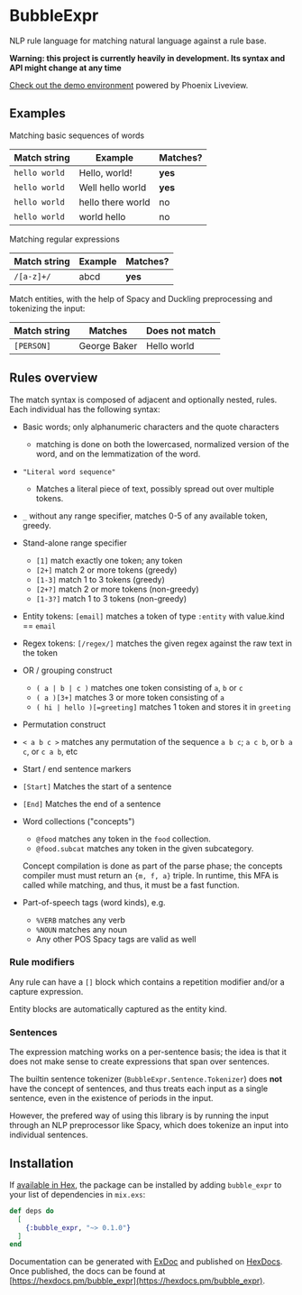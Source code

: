 # BubbleExpr

NLP rule language for matching natural language against a rule base.

**Warning: this project is currently heavily in development. Its syntax and API might change at any time**

[Check out the demo environment](http://expr-ninja.apps.botsqd.com/) powered by Phoenix Liveview.


## Examples

Matching basic sequences of words

| Match string  | Example           | Matches? |
|---------------|-------------------|----------|
| `hello world` | Hello, world!     | **yes**  |
| `hello world` | Well hello world  | **yes**  |
| `hello world` | hello there world | no       |
| `hello world` | world hello       | no       |


Matching regular expressions

| Match string | Example | Matches? |
|--------------|---------|----------|
| `/[a-z]+/`   | abcd    | **yes**  |


Match entities, with the help of Spacy and Duckling preprocessing and
tokenizing the input:

| Match string | Matches      | Does not match |
|--------------|--------------|----------------|
| `[PERSON]`   | George Baker | Hello world    |


## Rules overview

The match syntax is composed of adjacent and optionally nested,
rules. Each individual has the following syntax:

- Basic words; only alphanumeric characters and the quote characters
  - matching is done on both the lowercased, normalized version of the
    word, and on the lemmatization of the word.

- `"Literal word sequence"`
  - Matches a literal piece of text, possibly spread out over multiple tokens.

- `_` without any range specifier, matches 0-5 of any available token, greedy.

- Stand-alone range specifier
  - `[1]` match exactly one token; any token
  - `[2+]` match 2 or more tokens (greedy)
  - `[1-3]` match 1 to 3 tokens (greedy)
  - `[2+?]` match 2 or more tokens (non-greedy)
  - `[1-3?]` match 1 to 3 tokens (non-greedy)

- Entity tokens: `[email]` matches a token of type `:entity` with value.kind == `email`

- Regex tokens: `[/regex/]` matches the given regex against the raw text in the token

- OR / grouping construct
  - `( a | b | c )` matches one token consisting of `a`, `b` or `c`
  - `( a )[3+]` matches 3 or more token consisting of `a`
  - `( hi | hello )[=greeting]` matches 1 token and stores it in `greeting`

- Permutation construct
 - `< a b c >` matches any permutation of the sequence `a b c`; `a c b`, or `b a c`, or `c a b`, etc

- Start / end sentence markers
- `[Start]` Matches the start of a sentence
- `[End]` Matches the end of a sentence

- Word collections ("concepts")
  - `@food` matches any token in the `food` collection.
  - `@food.subcat` matches any token in the given subcategory.

  Concept compilation is done as part of the parse phase; the concepts
  compiler must must return an `{m, f, a}` triple. In runtime, this
  MFA is called while matching, and thus, it must be a fast function.


- Part-of-speech tags (word kinds), e.g.
  - `%VERB` matches any verb
  - `%NOUN` matches any noun
  - Any other POS Spacy tags are valid as well


### Rule modifiers

Any rule can have a `[]` block which contains a repetition modifier
and/or a capture expression.

Entity blocks are automatically captured as the entity kind.

### Sentences

The expression matching works on a per-sentence basis; the idea is
that it does not make sense to create expressions that span over
sentences.

The builtin sentence tokenizer (`BubbleExpr.Sentence.Tokenizer`) does
**not** have the concept of sentences, and thus treats each input as a
single sentence, even in the existence of periods in the input.

However, the prefered way of using this library is by running the
input through an NLP preprocessor like Spacy, which does tokenize an
input into individual sentences.





## Installation

If [available in Hex](https://hex.pm/docs/publish), the package can be installed
by adding `bubble_expr` to your list of dependencies in `mix.exs`:

```elixir
def deps do
  [
    {:bubble_expr, "~> 0.1.0"}
  ]
end
```

Documentation can be generated with [ExDoc](https://github.com/elixir-lang/ex_doc)
and published on [HexDocs](https://hexdocs.pm). Once published, the docs can
be found at [https://hexdocs.pm/bubble_expr](https://hexdocs.pm/bubble_expr).
